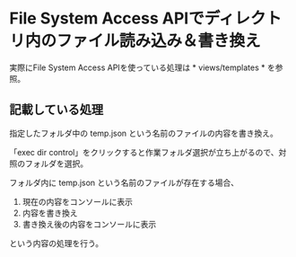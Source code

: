 # File System Access APIでディレクトリ内のファイル読み込み＆書き換え

実際にFile System Access APIを使っている処理は * views/templates * を参照。

## 記載している処理
指定したフォルダ中の temp.json という名前のファイルの内容を書き換え。

「exec dir control」をクリックすると作業フォルダ選択が立ち上がるので、対照のフォルダを選択。

フォルダ内に temp.json という名前のファイルが存在する場合、

1. 現在の内容をコンソールに表示
2. 内容を書き換え
3. 書き換え後の内容をコンソールに表示

という内容の処理を行う。
